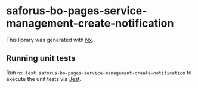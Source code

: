 # saforus-bo-pages-service-management-create-notification

This library was generated with [Nx](https://nx.dev).

## Running unit tests

Run `nx test saforus-bo-pages-service-management-create-notification` to execute the unit tests via [Jest](https://jestjs.io).
